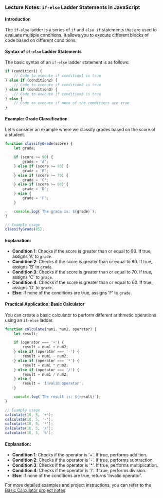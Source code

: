 ### Lecture Notes: `if-else` Ladder Statements in JavaScript

#### Introduction
The `if-else` ladder is a series of `if` and `else if` statements that are used to evaluate multiple conditions. It allows you to execute different blocks of code based on different conditions.

#### Syntax of `if-else` Ladder Statements
The basic syntax of an `if-else` ladder statement is as follows:

```javascript
if (condition1) {
    // Code to execute if condition1 is true
} else if (condition2) {
    // Code to execute if condition2 is true
} else if (condition3) {
    // Code to execute if condition3 is true
} else {
    // Code to execute if none of the conditions are true
}
```

#### Example: Grade Classification

Let's consider an example where we classify grades based on the score of a student.

```javascript
function classifyGrade(score) {
    let grade;

    if (score >= 90) {
        grade = 'A';
    } else if (score >= 80) {
        grade = 'B';
    } else if (score >= 70) {
        grade = 'C';
    } else if (score >= 60) {
        grade = 'D';
    } else {
        grade = 'F';
    }

    console.log(`The grade is: ${grade}`);
}

// Example usage
classifyGrade(85);
```

#### Explanation:
- **Condition 1**: Checks if the score is greater than or equal to 90. If true, assigns 'A' to `grade`.
- **Condition 2**: Checks if the score is greater than or equal to 80. If true, assigns 'B' to `grade`.
- **Condition 3**: Checks if the score is greater than or equal to 70. If true, assigns 'C' to `grade`.
- **Condition 4**: Checks if the score is greater than or equal to 60. If true, assigns 'D' to `grade`.
- **Else**: If none of the conditions are true, assigns 'F' to `grade`.

#### Practical Application: Basic Calculator

You can create a basic calculator to perform different arithmetic operations using an `if-else` ladder.

```javascript
function calculate(num1, num2, operator) {
    let result;

    if (operator === '+') {
        result = num1 + num2;
    } else if (operator === '-') {
        result = num1 - num2;
    } else if (operator === '*') {
        result = num1 * num2;
    } else if (operator === '/') {
        result = num1 / num2;
    } else {
        result = 'Invalid operator';
    }

    console.log(`The result is: ${result}`);
}

// Example usage
calculate(10, 5, '+');
calculate(10, 5, '-');
calculate(10, 5, '*');
calculate(10, 5, '/');
calculate(10, 5, '%');
```

#### Explanation:
- **Condition 1**: Checks if the operator is '+'. If true, performs addition.
- **Condition 2**: Checks if the operator is '-'. If true, performs subtraction.
- **Condition 3**: Checks if the operator is '*'. If true, performs multiplication.
- **Condition 4**: Checks if the operator is '/'. If true, performs division.
- **Else**: If none of the conditions are true, returns 'Invalid operator'.

For more detailed examples and project instructions, you can refer to the [Basic Calculator project notes](https://github.com/Pawan2505/JavaScript-Batch-9AM/blob/main/Project/Basic%20Calculator/Notes.md).